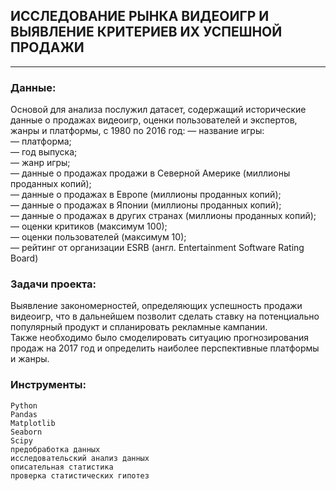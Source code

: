 
## ИССЛЕДОВАНИЕ РЫНКА ВИДЕОИГР И ВЫЯВЛЕНИЕ КРИТЕРИЕВ ИХ УСПЕШНОЙ ПРОДАЖИ

---

### Данные:
Основой для анализа послужил датасет, содержащий исторические данные о продажах видеоигр, оценки пользователей и экспертов, жанры и платформы, с 1980 по 2016 год:
    — название игры:  
    — платформа;  
    — год выпуска;  
    — жанр игры;  
    — данные о продажах продажи в Северной Америке (миллионы проданных копий);  
    — данные о продажах в Европе (миллионы проданных копий);  
    — данные о продажах в Японии (миллионы проданных копий);  
    — данные о продажах в других странах (миллионы проданных копий);  
    — оценки критиков (максимум 100);  
    — оценки пользователей (максимум 10);  
    — рейтинг от организации ESRB (англ. Entertainment Software Rating Board)

### Задачи проекта:

Выявление закономерностей, определяющих успешность продажи видеоигр, что в дальнейшем позволит сделать ставку на потенциально популярный продукт и спланировать рекламные кампании.  
Также необходимо было смоделировать ситуацию прогнозирования продаж на 2017 год и определить наиболее перспективные платформы и жанры.

### Инструменты:

    Python
    Pandas
    Matplotlib
    Seaborn
    Scipy
    предобработка данных
    исследовательский анализ данных
    описательная статистика
    проверка статистических гипотез

